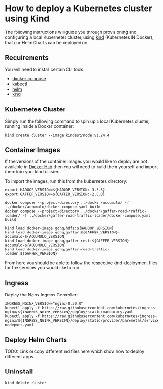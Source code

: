 # How to deploy a Kubernetes cluster using Kind

The following instructions will guide you through provisioning and configuring a local Kubernetes cluster, using [kind](https://kind.sigs.k8s.io/) (Kubernetes IN Docker), that our Helm Charts can be deployed on.

## Requirements

You will need to install certain CLI tools:

- [docker compose](https://github.com/docker/compose/releases/latest)
- [kubectl](https://kubernetes.io/docs/tasks/tools/install-kubectl/)
- [helm](https://github.com/helm/helm/releases)
- [kind](https://kind.sigs.k8s.io/docs/user/quick-start/)

## Kubernetes Cluster

Simply run the following command to spin up a local Kubernetes cluster, running inside a Docker container:

```
kind create cluster --image kindest/node:v1.24.4
```

## Container Images

If the versions of the container images you would like to deploy are not available in [Docker Hub](https://hub.docker.com/u/gchq) then you will need to build them yourself and import them into your kind cluster.

To import the images, run this from the kubernetes directory:

```
export HADOOP_VERSION=${HADOOP_VERSION:-3.3.3}
export GAFFER_VERSION=${GAFFER_VERSION:-2.0.0}

docker compose --project-directory ../docker/accumulo/ -f ../docker/accumulo/docker-compose.yaml build
docker compose --project-directory ../docker/gaffer-road-traffic-loader/ -f ../docker/gaffer-road-traffic-loader/docker-compose.yaml build

kind load docker-image gchq/hdfs:${HADOOP_VERSION}
kind load docker-image gchq/gaffer:${GAFFER_VERSION}-accumulo-${ACCUMULO_VERSION}
kind load docker-image gchq/gaffer-rest:${GAFFER_VERSION}-accumulo-${ACCUMULO_VERSION}
kind load docker-image gchq/gaffer-road-traffic-loader:${GAFFER_VERSION}
```

From here you should be able to follow the respective kind-deployment files for the services you would like to run.

## Ingress

Deploy the Nginx Ingress Controller:

```
INGRESS_NGINX_VERSION="nginx-0.30.0"
kubectl apply -f https://raw.githubusercontent.com/kubernetes/ingress-nginx/${INGRESS_NGINX_VERSION}/deploy/static/mandatory.yaml
kubectl apply -f https://raw.githubusercontent.com/kubernetes/ingress-nginx/${INGRESS_NGINX_VERSION}/deploy/static/provider/baremetal/service-nodeport.yaml
```

## Deploy Helm Charts

TODO: Link or copy different md files here which show how to deploy different apps.

## Uninstall

```
kind delete cluster
```
